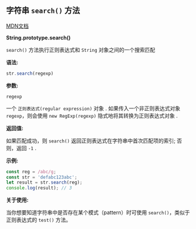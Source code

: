 ## 字符串 `search()` 方法

<a href="https://developer.mozilla.org/zh-CN/docs/Web/JavaScript/Reference/Global_Objects/String/search"
        target="_blank">MDN文档</a> 

**String.prototype.search()**

`search()` 方法执行正则表达式和 `String` 对象之间的一个搜索匹配



**语法:**

```js
str.search(regexp)
```



**参数:**

`regexp`

一个 `正则表达式(regular expression)` 对象 . 如果传入一个非正则表达式对象 `regexp`，则会使用 `new RegExp(regexp)` 隐式地将其转换为正则表达式对象 .



**返回值:**

如果匹配成功，则 `search()` 返回正则表达式在字符串中首次匹配项的索引; 否则，返回 `-1` .



**示例:**

```js
const reg = /abc/g;
const str = 'defabc123abc';
let result = str.search(reg);
console.log(result); // 3
```



**关于使用:**

当你想要知道字符串中是否存在某个模式（pattern）时可使用 `search()`，类似于正则表达式的 `test()` 方法。